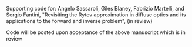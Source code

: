 Supporting code for:
Angelo Sassaroli, Giles Blaney, Fabrizio Martelli, and Sergio Fantini, "Revisiting the Rytov approximation in diffuse optics and its applications to the forward and inverse problem", (in review)

Code will be posted upon acceptance of the above manuscript which is in review 